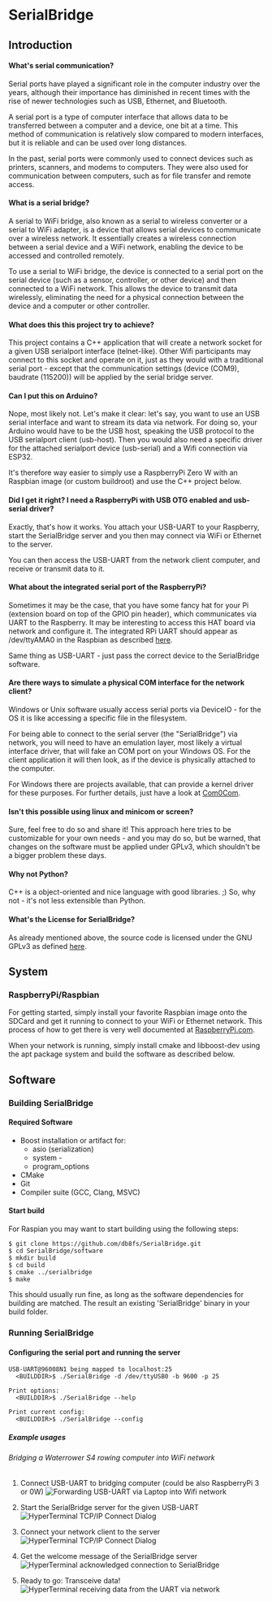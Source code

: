 # SerialBridge

## Introduction

#### What's serial communication?

Serial ports have played a significant role in the computer industry over the
years, although their importance has diminished in recent times with the rise of
newer technologies such as USB, Ethernet, and Bluetooth.

A serial port is a type of computer interface that allows data to be transferred
between a computer and a device, one bit at a time. This method of communication
is relatively slow compared to modern interfaces, but it is reliable and can be
used over long distances.

In the past, serial ports were commonly used to connect devices such as
printers, scanners, and modems to computers. They were also used for
communication between computers, such as for file transfer and remote access.

#### What is a serial bridge?

A serial to WiFi bridge, also known as a serial to wireless converter or a
serial to WiFi adapter, is a device that allows serial devices to communicate
over a wireless network. It essentially creates a wireless connection between a
serial device and a WiFi network, enabling the device to be accessed and
controlled remotely.

To use a serial to WiFi bridge, the device is connected to a serial port on the
serial device (such as a sensor, controller, or other device) and then connected
to a WiFi network. This allows the device to transmit data wirelessly,
eliminating the need for a physical connection between the device and a computer
or other controller.

#### What does this this project try to achieve?

This project contains a C++ application that will create a network socket for a
given USB serialport interface (telnet-like). Other Wifi participants may
connect to this socket and operate on it, just as they would with a traditional
serial port - except that the communication settings (device (COM9), baudrate
(115200)) will be applied by
the serial bridge server.

 #### Can I put this on Arduino?

Nope, most likely not. Let's make it clear: let's say, you want to use an USB
serial interface and want to stream its data via network. For doing so, your
Arduino would have to be the USB host, speaking the USB protocol to the USB
serialport client (usb-host). Then you would also need a specific driver for the
attached serialport device (usb-serial) and a Wifi connection via ESP32.

It's therefore way easier to simply use a RaspberryPi Zero W with an Raspbian
image (or custom buildroot) and use the C++ project below.

#### Did I get it right? I need a RaspberryPi with USB OTG enabled and usb-serial driver?

Exactly, that's how it works. You attach your USB-UART to your Raspberry, start
the SerialBridge server and you then may connect via WiFi or Ethernet to the
server.

You can then access the USB-UART from the network client computer, and receive
or transmit data to it.


#### What about the integrated serial port of the RaspberryPi?

Sometimes it may be the case, that you have some fancy hat for your Pi
(extension board on top of the GPIO pin header), which communicates via UART to
the Raspberry. It may be interesting to access this HAT board via network and
configure it. The integrated RPi UART should appear as /dev/ttyAMA0 in the
Raspbian as described [here](https://pinout.xyz/pinout/uart).


Same thing as USB-UART - just pass the correct device to the SerialBridge software. 


#### Are there ways to simulate a physical COM interface for the network client?

Windows or Unix software usually access serial ports via DeviceIO - for the OS
it is like accessing a specific file in the filesystem.

For being able to connect to the serial server (the "SerialBridge") via network,
you will need to have an emulation layer, most likely a virtual interface driver, 
that will fake an COM port on your Windows OS. For the client application it will 
then look, as if the device is physically attached to the computer.

For Windows there are projects available, that can provide a kernel driver for
these purposes. For further details, just have a look at
[Com0Com](https://com0com.sourceforge.net/).

#### Isn't this possible using linux and minicom or screen?

Sure, feel free to do so and share it! This approach here tries to be customizable for 
your own needs - and you may do so, but be warned, that changes on the software must 
be applied under GPLv3, which shouldn't be a bigger problem these days.


#### Why not Python?

C++ is a object-oriented and nice language with good libraries. ;)
So, why not - it's not less extensible than Python.


#### What's the License for SerialBridge?

As already mentioned above, the source code is licensed under the GNU GPLv3 as
defined [here](https://www.gnu.org/licenses/gpl-3.0.html).


## System

### RaspberryPi/Raspbian

For getting started, simply install your favorite Raspbian image onto the SDCard
and get it running to connect to your WiFi or Ethernet network. This process of
how to get there is very well documented at
[RaspberryPi.com](https://www.raspberrypi.com/documentation/computers/getting-started.html#setting-up-your-raspberry-pi).

When your network is running, simply install cmake and libboost-dev using the
apt package system and build the software as described below.


## Software

### Building SerialBridge

#### Required Software 
- Boost installation or artifact for: 
	- asio (serialization)
	- system -
	- program_options 
- CMake 
- Git
- Compiler suite (GCC, Clang, MSVC)


#### Start build

For Raspian you may want to start building using the following steps:

	$ git clone https://github.com/db8fs/SerialBridge.git
	$ cd SerialBridge/software 
	$ mkdir build 
	$ cd build 
	$ cmake ../serialbridge
	$ make

This should usually run fine, as long as the software dependencies for building are matched. 
The result an existing 'SerialBridge' binary in your build folder.

### Running SerialBridge

#### Configuring the serial port and running the server

	USB-UART@96008N1 being mapped to localhost:25 
	  <BUILDDIR>$ ./SerialBridge -d /dev/ttyUSB0 -b 9600 -p 25

	Print options: 
	  <BUILDDIR>$ ./SerialBridge --help

	Print current config: 
	  <BUILDDIR>$ ./SerialBridge --config


##### Example usages

###### Bridging a Waterrower S4 rowing computer into WiFi network

1. Connect USB-UART to bridging computer (could be also RaspberryPi 3 or 0W)
![Forwarding USB-UART via Laptop into Wifi network](/doc/tutorial/usage.jpg)

2. Start the SerialBridge server for the given USB-UART ![HyperTerminal TCP/IP
Connect Dialog](/doc/tutorial/server-start.jpg)

3. Connect your network client to the server ![HyperTerminal TCP/IP Connect
Dialog](/doc/tutorial/hypertrm-connect-dlg.png)

4. Get the welcome message of the SerialBridge server ![HyperTerminal
acknowledged connection to SerialBridge](/doc/tutorial/hypertrm-connected.png)

5. Ready to go: Transceive data! ![HyperTerminal receiving data from the UART
via network](/doc/tutorial/hypertrm-receiving-data.png)
